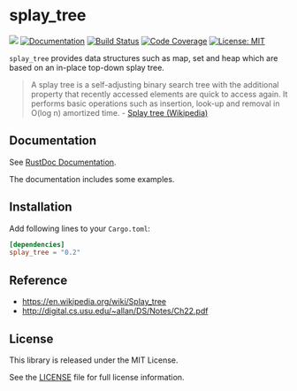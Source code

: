 splay_tree
==========

[![](https://img.shields.io/crates/v/splay_tree.svg)](https://crates.io/crates/splay_tree)
[![Documentation](https://docs.rs/splay_tree/badge.svg)](https://docs.rs/splay_tree)
[![Build Status](https://travis-ci.org/sile/splay_tree.svg?branch=master)](https://travis-ci.org/sile/splay_tree)
[![Code Coverage](https://codecov.io/gh/sile/splay_tree/branch/master/graph/badge.svg)](https://codecov.io/gh/sile/splay_tree/branch/master)
[![License: MIT](https://img.shields.io/badge/license-MIT-blue.svg)](LICENSE)

`splay_tree` provides data structures such as map, set and heap which are based on an in-place top-down splay tree.

> A splay tree is a self-adjusting binary search tree with
> the additional property that recently accessed elements are quick to access again.
> It performs basic operations such as insertion, look-up and removal in O(log n) amortized time. - [Splay tree (Wikipedia)](https://en.wikipedia.org/wiki/Splay_tree)

Documentation
-------------

See [RustDoc Documentation](https://docs.rs/splay_tree/).

The documentation includes some examples.


Installation
------------

Add following lines to your `Cargo.toml`:

```toml
[dependencies]
splay_tree = "0.2"
```


Reference
---------

- https://en.wikipedia.org/wiki/Splay_tree
- http://digital.cs.usu.edu/~allan/DS/Notes/Ch22.pdf


License
-------

This library is released under the MIT License.

See the [LICENSE](LICENSE) file for full license information.
